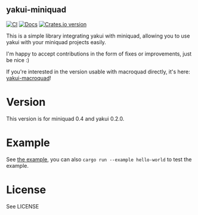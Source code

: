 yakui-miniquad
-----------------------
[![CI](https://github.com/profan/yakui-miniquad/actions/workflows/rust.yml/badge.svg)](https://github.com/profan/yakui-miniquad/actions/workflows/rust.yml)
[![Docs](https://docs.rs/yakui-miniquad/badge.svg?version=0.3.1)](https://docs.rs/yakui-miniquad/0.3.1/yakui_miniquad/)
[![Crates.io version](https://img.shields.io/crates/v/yakui-miniquad.svg)](https://crates.io/crates/yakui-miniquad)

This is a simple library integrating yakui with miniquad, allowing you to use yakui with your miniquad projects easily.

I'm happy to accept contributions in the form of fixes or improvements, just be nice :)

If you're interested in the version usable with macroquad directly, it's here: [yakui-macroquad](https://github.com/profan/yakui-macroquad)!

# Version
This version is for miniquad 0.4 and yakui 0.2.0.

# Example
See [the example](examples/hello-world/main.rs), you can also `cargo run --example hello-world` to test the example.

# License
See LICENSE
